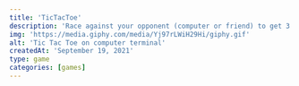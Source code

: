 ```yaml
---
title: 'TicTacToe'
description: 'Race against your opponent (computer or friend) to get 3 in a row!'
img: 'https://media.giphy.com/media/Yj97rLWiH29Hi/giphy.gif'
alt: 'Tic Tac Toe on computer terminal'
createdAt: 'September 19, 2021'
type: game
categories: [games]
---
```



<tic-tac-toe>
  <template #tic-tac-toe>
  </template>
</tic-tac-toe>
